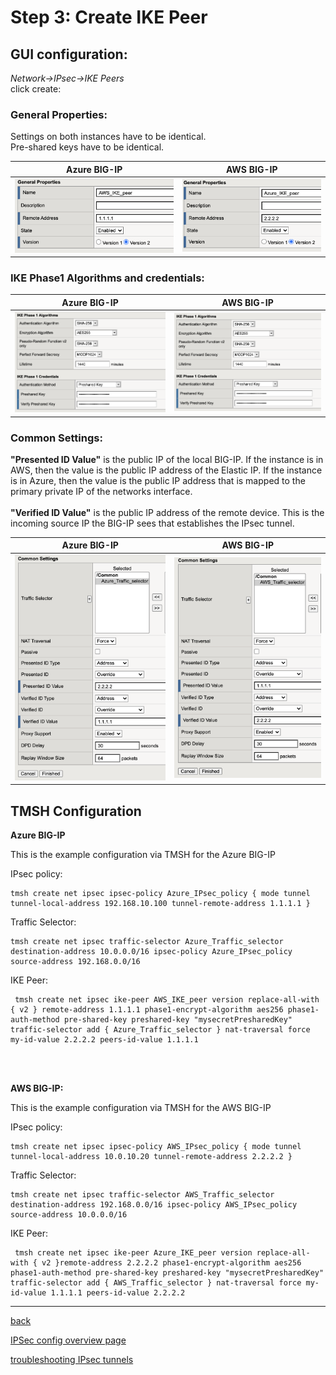# Step 3: Create IKE Peer

## GUI configuration:

*Network->IPsec->IKE Peers*<br>
click create:<br>

### General Properties:

Settings on both instances have to be identical.<br> Pre-shared keys have to be identical.

| Azure BIG-IP | AWS BIG-IP  |
|---|---|
| <img src=".././images/AWS_IKE_peer.png"> | <img src=".././images/Azure_IKE_peer.png"> |

### IKE Phase1 Algorithms and credentials:

| Azure BIG-IP | AWS BIG-IP  |
|---|---|
| <img src=".././images/AWS_IKE_phase1.png"> | <img src=".././images/Azure_IKE_phase1.png"> |



### Common Settings:

 **"Presented ID Value"** is the public IP of the local BIG-IP. If the instance is in AWS, then the value is the public IP address of the Elastic IP. If the instance is in Azure, then the value is the public IP address that is mapped to the primary private IP of the networks interface.<br><br> **"Verified ID Value"** is the public IP address of the remote device. This is the incoming source IP the BIG-IP sees that establishes the IPsec tunnel.

| Azure BIG-IP | AWS BIG-IP  |
|---|---|
| <img src=".././images/Azure_IKE_common_settings.png"> | <img src=".././images/AWS_IKE_common_settings.png"> |



## TMSH Configuration

**Azure BIG-IP**

This is the example configuration via TMSH for the Azure BIG-IP

IPsec policy:
```
tmsh create net ipsec ipsec-policy Azure_IPsec_policy { mode tunnel tunnel-local-address 192.168.10.100 tunnel-remote-address 1.1.1.1 }
```

Traffic Selector:
```
tmsh create net ipsec traffic-selector Azure_Traffic_selector destination-address 10.0.0.0/16 ipsec-policy Azure_IPsec_policy source-address 192.168.0.0/16
```

IKE Peer:
```
 tmsh create net ipsec ike-peer AWS_IKE_peer version replace-all-with { v2 } remote-address 1.1.1.1 phase1-encrypt-algorithm aes256 phase1-auth-method pre-shared-key preshared-key "mysecretPresharedKey" traffic-selector add { Azure_Traffic_selector } nat-traversal force my-id-value 2.2.2.2 peers-id-value 1.1.1.1
 ```

<br><br>

**AWS BIG-IP:**

This is the example configuration via TMSH for the AWS BIG-IP

IPsec policy:
```
tmsh create net ipsec ipsec-policy AWS_IPsec_policy { mode tunnel tunnel-local-address 10.0.10.20 tunnel-remote-address 2.2.2.2 }
```

Traffic Selector:
```
tmsh create net ipsec traffic-selector AWS_Traffic_selector destination-address 192.168.0.0/16 ipsec-policy AWS_IPsec_policy source-address 10.0.0.0/16
```

IKE Peer:
```
 tmsh create net ipsec ike-peer Azure_IKE_peer version replace-all-with { v2 }remote-address 2.2.2.2 phase1-encrypt-algorithm aes256 phase1-auth-method pre-shared-key preshared-key "mysecretPresharedKey" traffic-selector add { AWS_Traffic_selector } nat-traversal force my-id-value 1.1.1.1 peers-id-value 2.2.2.2
 ```

***

[back](BIG-IP_traffic_selector.md)

[IPSec config overview page](BIG_IP_IPsec_config.md)

[troubleshooting IPsec tunnels](BIG_IP_troubleshoot_IPSec.md)